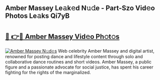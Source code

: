 ## Amber Massey Le𝚊k𝚎d N𝚞𝚍e - Part-Szo Vid𝚎o Photos Le𝚊ks Qi7yB

# <h2><a href="http://fbcp2sh.evod.top/?m=Amber+Massey">🔗 👉🔴 Amber Massey Vid𝚎o Ph𝚘t𝚘s</a></h2>

[![Amber Massey N𝚞d𝚎s](https://i.imgur.com/8V9OHl7.gif)](http://fbcp2sh.evod.top/?m=Amber+Massey)
Web celebrity Amber Massey and digital artist, renowned for posting dance and lifestyle content through solo and collaborative dance routines and short videos. Amber Massey, a public figure and a passionate advocate for social justice, has spent his career fighting for the rights of the marginalized. 
